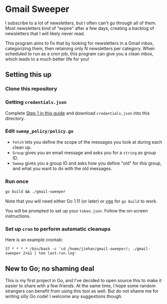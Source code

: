 # Gmail Sweeper

I subscribe to a lot of newsletters, but I often can't go through all of them.  Most newsletters kind of "expire" after a few days, creating a backlog of newsletters that I will likely never read.

This program aims to fix that by looking for newsletters in a Gmail inbox, categorizing them, then retaining only N newsletters per category.  When scheduled to run as a cron job, this program can give you a clean inbox, which leads to a much better life for you!

## Setting this up

### Clone this repository

### Getting `credentials.json`

Complete [Step 1 in this guide](https://developers.google.com/gmail/api/quickstart/go) and download `credentials.json` into this directory.

### Edit `sweep_policy/policy.go`

* `Fetch` lets you define the scope of the messages you look at during each clean up.
* `Group` gives you an email message and asks you for a `string` as group ID.
* `Sweep` gives you a group ID and asks how you define "old" for this group, and what you want to do with the old messages.

### Run once

```bash
go build && ./gmail-sweeper
```

Note that you will need either Go 1.11 (or later) or [vgo](https://github.com/golang/go/wiki/vgo) for `go build` to work.

You will be prompted to set up your `token.json`.  Follow the on-screen instructions.

### Set up `cron` to perform automatic cleanups

Here is an example crontab:
```
37 * * * * /bin/bash -c 'cd /home/jiehan/gmail-sweeper/; ./gmail-sweeper 2>&1 | tee last-run.log'
```

## New to Go; no shaming deal

This is my first project in Go, and I've decided to open source this to make it easier to share with a few friends.  At the same time, I hope some random strangers can benefit from using this tool as well.  But do not shame me for writing silly Go code!  I welcome any suggestions though.
